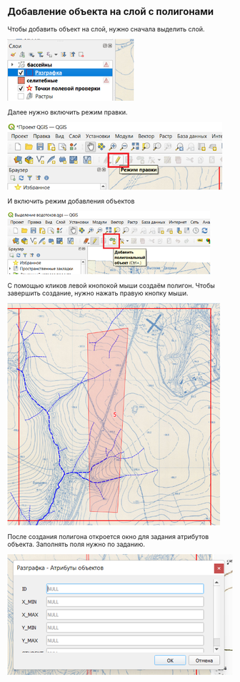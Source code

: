 ## Добавление объекта на слой с полигонами

Чтобы добавить объект на слой, нужно сначала выделить слой.

<img title="" src="add-polygon--select-layer.png" alt="add-polygon--select-layer.png" data-align="center" width="283">

Далее нужно включить режим правки.

<img title="" src="add-polygon--edit-mode.png" alt="add-polygon--edit-mode.png" data-align="center" width="481">

И включить режим добавления объектов

<img title="" src="add-polygon--add-polygon.png" alt="add-polygon--add-polygon.png" data-align="center" width="454">

С помощью кликов левой кнопокой мыши создаём полигон. Чтобы завершить создание, нужно нажать правую кнопку мыши.

<img title="" src="add-polygon--example-polygon.png" alt="add-polygon--example-polygon.png" data-align="center" width="476">

После создания полигона откроется окно для задания атрибутов объекта. Заполнять поля нужно по заданию.

<img title="" src="add-polygon--attributes-table.png" alt="add-polygon--attributes-table.png" data-align="center" width="509">
